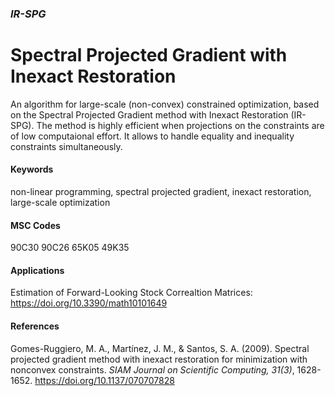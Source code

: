 ### *IR-SPG*
# Spectral Projected Gradient with Inexact Restoration
An algorithm for large-scale (non-convex) constrained optimization, based on the Spectral Projected Gradient method with Inexact Restoration (IR-SPG). The method is highly efficient when projections on the constraints are of low computaional effort. It allows to handle equality and inequality constraints simultaneously.

#### Keywords
non-linear programming, spectral projected gradient, inexact restoration, large-scale optimization

#### MSC Codes
90C30 90C26 65K05 49K35

#### Applications
Estimation of Forward-Looking Stock Correaltion Matrices: <https://doi.org/10.3390/math10101649>

#### References
Gomes-Ruggiero, M. A., Martínez, J. M., & Santos, S. A. (2009). Spectral projected gradient method with inexact restoration for minimization with nonconvex constraints. *SIAM Journal on Scientific Computing, 31(3)*, 1628-1652. <https://doi.org/10.1137/070707828>
